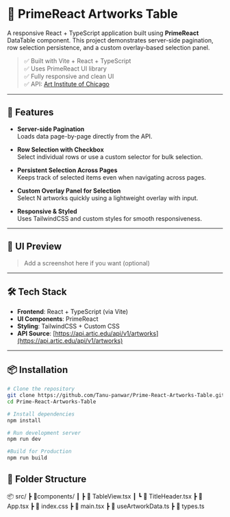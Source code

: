 # 🎨 PrimeReact Artworks Table

A responsive React + TypeScript application built using **PrimeReact** DataTable component. This project demonstrates server-side pagination, row selection persistence, and a custom overlay-based selection panel.

> ✅ Built with Vite + React + TypeScript  
> ✅ Uses PrimeReact UI library  
> ✅ Fully responsive and clean UI  
> ✅ API: [Art Institute of Chicago](https://api.artic.edu/api/v1/artworks)

---

## 🚀 Features

- **Server-side Pagination**  
  Loads data page-by-page directly from the API.

- **Row Selection with Checkbox**  
  Select individual rows or use a custom selector for bulk selection.

- **Persistent Selection Across Pages**  
  Keeps track of selected items even when navigating across pages.

- **Custom Overlay Panel for Selection**  
  Select N artworks quickly using a lightweight overlay with input.

- **Responsive & Styled**  
  Uses TailwindCSS and custom styles for smooth responsiveness.

---

## 📸 UI Preview

> Add a screenshot here if you want (optional)

---

## 🛠️ Tech Stack

- **Frontend**: React + TypeScript (via Vite)
- **UI Components**: PrimeReact
- **Styling**: TailwindCSS + Custom CSS
- **API Source**: [https://api.artic.edu/api/v1/artworks](https://api.artic.edu/api/v1/artworks)

---

## 📦 Installation

```bash
# Clone the repository
git clone https://github.com/Tanu-panwar/Prime-React-Artworks-Table.git
cd Prime-React-Artworks-Table

# Install dependencies
npm install

# Run development server
npm run dev

#Build for Production
npm run build
```

## 📁 Folder Structure

📦 src/
 ┣ 📂components/
 ┃ ┣ 📄 TableView.tsx
 ┃ ┗ 📄 TitleHeader.tsx
 ┣ 📄 App.tsx
 ┣ 📄 index.css
 ┣ 📄 main.tsx
 ┣ 📄 useArtworkData.ts
 ┣ 📄 types.ts
